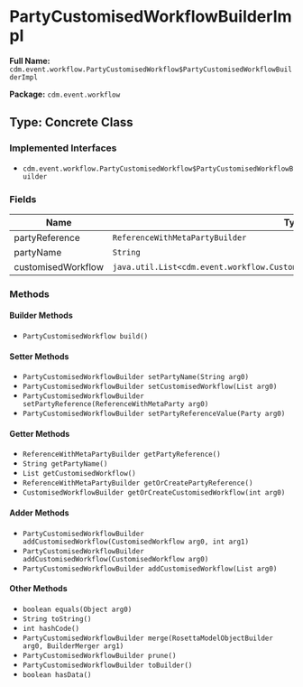 # PartyCustomisedWorkflowBuilderImpl

**Full Name:** `cdm.event.workflow.PartyCustomisedWorkflow$PartyCustomisedWorkflowBuilderImpl`

**Package:** `cdm.event.workflow`

## Type: Concrete Class

### Implemented Interfaces

- `cdm.event.workflow.PartyCustomisedWorkflow$PartyCustomisedWorkflowBuilder`

### Fields

| Name | Type | Description |
|------|------|-------------|
| partyReference | `ReferenceWithMetaPartyBuilder` |  |
| partyName | `String` |  |
| customisedWorkflow | `java.util.List<cdm.event.workflow.CustomisedWorkflow$CustomisedWorkflowBuilder>` |  |

### Methods

#### Builder Methods

- `PartyCustomisedWorkflow build()`

#### Setter Methods

- `PartyCustomisedWorkflowBuilder setPartyName(String arg0)`
- `PartyCustomisedWorkflowBuilder setCustomisedWorkflow(List arg0)`
- `PartyCustomisedWorkflowBuilder setPartyReference(ReferenceWithMetaParty arg0)`
- `PartyCustomisedWorkflowBuilder setPartyReferenceValue(Party arg0)`

#### Getter Methods

- `ReferenceWithMetaPartyBuilder getPartyReference()`
- `String getPartyName()`
- `List getCustomisedWorkflow()`
- `ReferenceWithMetaPartyBuilder getOrCreatePartyReference()`
- `CustomisedWorkflowBuilder getOrCreateCustomisedWorkflow(int arg0)`

#### Adder Methods

- `PartyCustomisedWorkflowBuilder addCustomisedWorkflow(CustomisedWorkflow arg0, int arg1)`
- `PartyCustomisedWorkflowBuilder addCustomisedWorkflow(CustomisedWorkflow arg0)`
- `PartyCustomisedWorkflowBuilder addCustomisedWorkflow(List arg0)`

#### Other Methods

- `boolean equals(Object arg0)`
- `String toString()`
- `int hashCode()`
- `PartyCustomisedWorkflowBuilder merge(RosettaModelObjectBuilder arg0, BuilderMerger arg1)`
- `PartyCustomisedWorkflowBuilder prune()`
- `PartyCustomisedWorkflowBuilder toBuilder()`
- `boolean hasData()`

